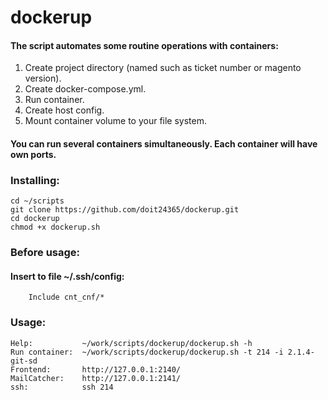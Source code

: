 # dockerup
#### The script automates some routine operations with containers:
1. Create project directory (named such as ticket number or magento version).
2. Create docker-compose.yml.
3. Run container.
4. Create host config.
5. Mount container volume to your file system.

#### You can run several containers simultaneously. Each container will have own ports.

### Installing: 
    cd ~/scripts
    git clone https://github.com/doit24365/dockerup.git
    cd dockerup
    chmod +x dockerup.sh

### Before usage:
#### Insert to file ~/.ssh/config:
        Include cnt_cnf/*
    
### Usage:
    Help:           ~/work/scripts/dockerup/dockerup.sh -h
    Run container:  ~/work/scripts/dockerup/dockerup.sh -t 214 -i 2.1.4-git-sd
    Frontend:       http://127.0.0.1:2140/
    MailCatcher:    http://127.0.0.1:2141/
    ssh:            ssh 214
   

